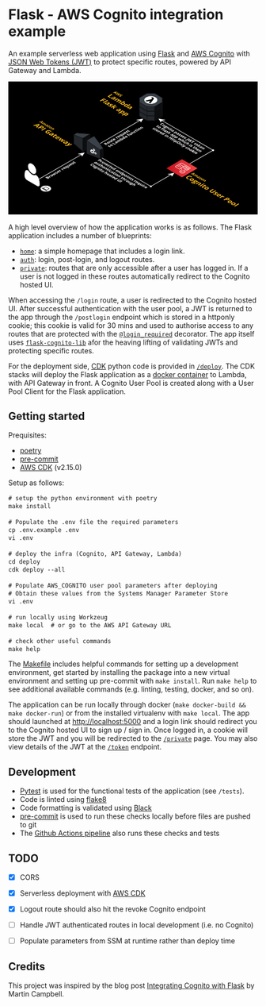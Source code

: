 # Flask - AWS Cognito integration example

An example serverless web application using [Flask](https://flask.palletsprojects.com/en/2.0.x/) and [AWS Cognito](https://aws.amazon.com/cognito/) with [JSON Web Tokens (JWT)](https://jwt.io/) to protect specific routes, powered by API Gateway and Lambda.

![Architecture](architecture.png)

A high level overview of how the application works is as follows. The Flask application includes a number of blueprints:

* [`home`](src/webapp/home/routes.py): a simple homepage that includes a login link.
* [`auth`](src/webapp/auth/routes.py): login, post-login, and logout routes.
* [`private`](src/webapp/private/routes.py): routes that are only accessible after a user has logged in. If a user is not logged in these routes automatically redirect to the Cognito hosted UI.

When accessing the `/login` route, a user is redirected to the Cognito hosted UI. After successful authentication with the user pool, a JWT is returned to the app through the `/postlogin` endpoint which is stored in a httponly cookie; this cookie is valid for 30 mins and used to authorise access to any routes that are protected with the [`@login_required`](/src/webapp/auth/utils.py) decorator. The app itself uses [`flask-cognito-lib`](https://mblackgeo.github.io/flask-cognito-lib) afor the heaving lifting of validating JWTs and protecting specific routes.

For the deployment side, [CDK](https://aws.amazon.com/cdk/) python code is provided in [`/deploy`](/deploy/app.py). The CDK stacks will deploy the Flask application as a [docker container](Dockerfile) to Lambda, with API Gateway in front. A Cognito User Pool is created along with a User Pool Client for the Flask application.

## Getting started

Prequisites:

* [poetry](https://python-poetry.org/)
* [pre-commit](https://pre-commit.com/)
* [AWS CDK](https://aws.amazon.com/cdk/) (v2.15.0)

Setup as follows:

```shell
# setup the python environment with poetry
make install

# Populate the .env file the required parameters
cp .env.example .env
vi .env

# deploy the infra (Cognito, API Gateway, Lambda)
cd deploy
cdk deploy --all

# Populate AWS_COGNITO user pool parameters after deploying
# Obtain these values from the Systems Manager Parameter Store
vi .env

# run locally using Workzeug
make local  # or go to the AWS API Gateway URL

# check other useful commands
make help
```

The [Makefile](Makefile) includes helpful commands for setting up a development environment, get started by installing the package into a new virtual environment and setting up pre-commit with `make install`. Run `make help` to see additional available commands (e.g. linting, testing, docker, and so on).

The application can be run locally through docker (`make docker-build && make docker-run`) or from the installed virtualenv with `make local`. The app should launched at [http://localhost:5000](http://localhost:5000) and a login link should redirect you to the Cognito hosted UI to sign up / sign in. Once logged in, a cookie will store the JWT and you will be redirected to the [`/private`](http://localhost:5000/private) page. You may also view details of the JWT at the [`/token`](http://localhost:5000/token) endpoint.


## Development

* [Pytest](https://docs.pytest.org/en/6.2.x/) is used for the functional tests of the application (see `/tests`).
* Code is linted using [flake8](https://flake8.pycqa.org/en/latest/)
* Code formatting is validated using [Black](https://github.com/psf/black)
* [pre-commit](https://pre-commit.com/) is used to run these checks locally before files are pushed to git
* The [Github Actions pipeline](.github/workflows/pipeline.yml) also runs these checks and tests


## TODO

- [x] CORS
- [X] Serverless deployment with [AWS CDK](https://aws.amazon.com/cdk/)
- [x] Logout route should also hit the revoke Cognito endpoint
- [ ] Handle JWT authenticated routes in local development (i.e. no Cognito)
- [ ] Populate parameters from SSM at runtime rather than deploy time


## Credits

This project was inspired by the blog post [Integrating Cognito with Flask](https://medium.com/analytics-vidhya/integrating-cognito-with-flask-e00010866054) by Martin Campbell.
